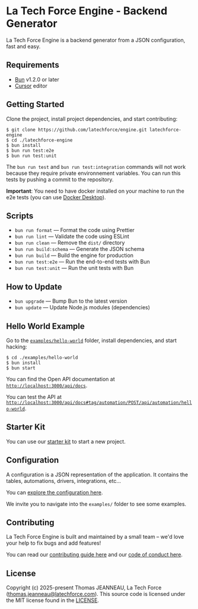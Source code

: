 # La Tech Force Engine - Backend Generator

La Tech Force Engine is a backend generator from a JSON configuration, fast and easy.

## Requirements

- [Bun](https://bun.sh/) v1.2.0 or later
- [Cursor](https://www.cursor.com/) editor

## Getting Started

Clone the project, install project dependencies, and start contributing:

```
$ git clone https://github.com/latechforce/engine.git latechforce-engine
$ cd ./latechforce-engine
$ bun install
$ bun run test:e2e
$ bun run test:unit
```

The `bun run test` and `bun run test:integration` commands will not work because they require private environnement variables.
You can run this tests by pushing a commit to the repository.

**Important**: You need to have docker installed on your machine to run the e2e tests (you can use [Docker Desktop](https://docs.docker.com/desktop/)).

## Scripts

- `bun run format` — Format the code using Prettier
- `bun run lint` — Validate the code using ESLint
- `bun run clean` — Remove the `dist/` directory
- `bun run build:schema` — Generate the JSON schema
- `bun run build` — Build the engine for production
- `bun run test:e2e` — Run the end-to-end tests with Bun
- `bun run test:unit` — Run the unit tests with Bun

## How to Update

- `bun upgrade` — Bump Bun to the latest version
- `bun update` — Update Node.js modules (dependencies)

## Hello World Example

Go to the [`examples/hello-world`](https://github.com/latechforce/engine/tree/main/examples/hello-world) folder, install dependencies, and start hacking:

```
$ cd ./examples/hello-world
$ bun install
$ bun start
```

You can find the Open API documentation at [`http://localhost:3000/api/docs`](http://localhost:3000/api/docs).

You can test the API at [`http://localhost:3000/api/docs#tag/automation/POST/api/automation/hello-world`](http://localhost:3000/api/docs#tag/automation/POST/api/automation/hello-world).

## Starter Kit

You can use our [starter kit](https://github.com/latechforce/engine-starter-kit) to start a new project.

## Configuration

A configuration is a JSON representation of the application. It contains the tables, automations, drivers, integrations, etc...

You can [explore the configuration here](https://json-schema.app/view/%23?url=https%3A%2F%2Fraw.githubusercontent.com%2Flatechforce%2Fengine%2Frefs%2Fheads%2Fmain%2Fschema%2Fapp.schema.json).

We invite you to navigate into the `examples/` folder to see some examples.

## Contributing

La Tech Force Engine is built and maintained by a small team – we'd love your help to fix bugs and add features!

You can read our [contributing guide here](https://github.com/latechforce/engine/blob/main/CONTRIBUTING.md) and our [code of conduct here](https://github.com/latechforce/engine/blob/main/CODE_OF_CONDUCT.md).

## License

Copyright (c) 2025-present Thomas JEANNEAU, La Tech Force (thomas.jeanneau@latechforce.com). This source code is licensed under the MIT license found in the [LICENSE](https://github.com/latechforce/engine/blob/main/LICENSE).
